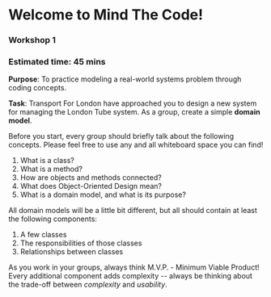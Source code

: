 # Welcome to Mind The Code!

### Workshop 1
### Estimated time: 45 mins

**Purpose**: To practice modeling a real-world systems problem through coding concepts.

**Task**: Transport For London have approached you to design a new system for managing the London Tube system. As a group, create a simple **domain model**.

Before you start, every group should briefly talk about the following concepts. Please feel free to use any and all whiteboard space you can find!

1. What is a class?
2. What is a method?
3. How are objects and methods connected?
4. What does Object-Oriented Design mean?
5. What is a domain model, and what is its purpose?

All domain models will be a little bit different, but all should contain at least the following components:

1. A few classes
2. The responsibilities of those classes
3. Relationships between classes

As you work in your groups, always think M.V.P. - Minimum Viable Product! Every additional component adds complexity -- always be thinking about the trade-off between _complexity_ and _usability_.

